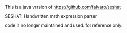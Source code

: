 This is a java version of https://github.com/falvaro/seshat

SESHAT: Handwritten math expression parser

code is no longer maintained and used. for reference only.